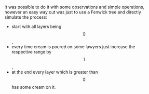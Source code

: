 It was possible to do it with some observations and simple operations, however an easy way out was just to use a Fenwick tree and directly simulate the process: 

- start with all layers being $$0$$,
- every time cream is poured on some lawyers just increase the respective range by $$1$$,
- at the end every layer which is greater than $$0$$ has some cream on it.
